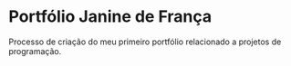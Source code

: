# Portfólio Janine de França

Processo de criação do meu primeiro portfólio relacionado a projetos de programação.
